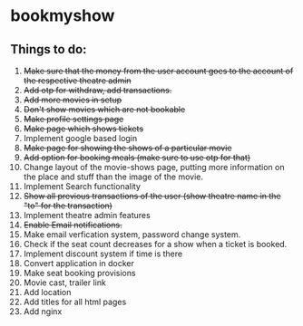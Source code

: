 # bookmyshow

## Things to do:

1. ~~Make sure that the money from the user account goes to the account of the respective theatre admin~~
2. ~~Add otp for withdraw, add transactions.~~
3. ~~Add more movies in setup~~
4. ~~Don't show movies which are not bookable~~
5. ~~Make profile settings page~~
6. ~~Make page which shows tickets~~
7. Implement google based login
8. ~~Make page for showing the shows of a particular movie~~
9. ~~Add option for booking meals (make sure to use otp for that)~~
10. Change layout of the movie-shows page, putting more information on the place and stuff than the image of the movie.
11. Implement Search functionality
12. ~~Show all previous transactions of the user (show theatre name in the "to" for the transaction)~~
13. Implement theatre admin features
14. ~~Enable Email notifications.~~
15. Make email verfication system, password change system.
16. Check if the seat count decreases for a show when a ticket is booked.
17. Implement discount system if time is there
18. Convert application in docker
19. Make seat booking provisions
20. Movie cast, trailer link
21. Add location
22. Add titles for all html pages
23. Add nginx
